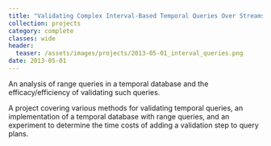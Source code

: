 ```yaml
---
title: "Validating Complex Interval-Based Temporal Queries Over Streams"
collection: projects
category: complete
classes: wide
header: 
  teaser: /assets/images/projects/2013-05-01_interval_queries.png
date: 2013-05-01
---
```


An analysis of range queries in a temporal database and the efficacy/efficiency of validating such queries.

A project covering various methods for validating temporal queries, an implementation of a temporal database with range queries, and an experiment to determine the time costs of adding a validation step to query plans.